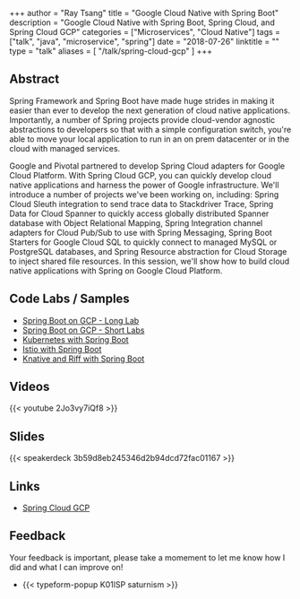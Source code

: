 +++
author = "Ray Tsang"
title = "Google Cloud Native with Spring Boot"
description = "Google Cloud Native with Spring Boot, Spring Cloud, and Spring Cloud GCP"
categories = ["Microservices", "Cloud Native"]
tags = ["talk", "java", "microservice", "spring"]
date = "2018-07-26"
linktitle = ""
type = "talk"
aliases = [
  "/talk/spring-cloud-gcp"
]
+++

## Abstract
Spring Framework and Spring Boot have made huge strides in making it easier than ever to develop the next generation of cloud native applications. Importantly, a number of Spring projects provide cloud-vendor agnostic abstractions to developers so that with a simple configuration switch, you're able to move your local application to run in an on prem datacenter or in the cloud with managed services.
 
Google and Pivotal partnered to develop Spring Cloud adapters for Google Cloud Platform. With Spring Cloud GCP, you can quickly develop cloud native applications and harness the power of Google infrastructure. We'll introduce a number of projects we've been working on, including: Spring Cloud Sleuth integration to send trace data to Stackdriver Trace, Spring Data for Cloud Spanner to quickly access globally distributed Spanner database with Object Relational Mapping, Spring Integration channel adapters for Cloud Pub/Sub to use with Spring Messaging, Spring Boot Starters for Google Cloud SQL to quickly connect to managed MySQL or PostgreSQL databases, and Spring Resource abstraction for Cloud Storage to inject shared file resources. In this session, we'll show how to build cloud native applications with Spring on Google Cloud Platform.

## Code Labs / Samples
- [Spring Boot on GCP - Long Lab](http://bit.ly/spring-gcp-lab)
- [Spring Boot on GCP - Short Labs](http://gcplab.me/spring)
- [Kubernetes with Spring Boot](http://bit.ly/k8s-lab)
- [Istio with Spring Boot](http://bit.ly/istio-lab)
- [Knative and Riff with Spring Boot](http://bit.ly/spring-riff-lab)

## Videos
{{< youtube 2Jo3vy7iQf8 >}}

## Slides
{{< speakerdeck 3b59d8eb245346d2b94dcd72fac01167 >}}

## Links
- [Spring Cloud GCP](http://cloud.spring.io/spring-cloud-gcp)

## Feedback
Your feedback is important, please take a momement to let me know how I did and what I can improve on!

- {{< typeform-popup K01lSP saturnism >}}


